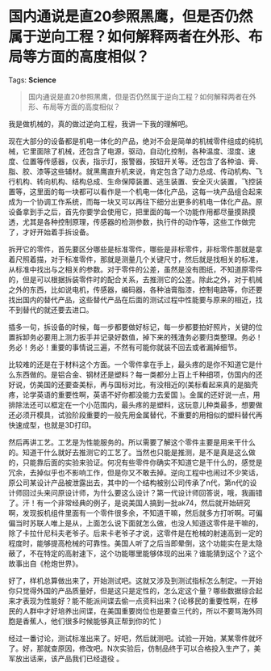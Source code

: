 # 国内通说是直20参照黑鹰，但是否仍然属于逆向工程？如何解释两者在外形、布局等方面的高度相似？

Tags: **Science**

> 国内通说是直20参照黑鹰，但是否仍然属于逆向工程？如何解释两者在外形、布局等方面的高度相似？

 我是做机械的，真的做过逆向工程，我讲一下我的理解吧。

 现在大部分的设备都是机电一体化的产品，绝对不会是简单的机械零件组成的纯机械，它里面除了机械，还包含了电源，驱动，自动化控制，各种温度、湿度、速度、位置等传感器，仪表，指示灯，报警器，按钮开关等。还包含了各种油、膏、脂、胶、漆等这些辅材。就黑鹰直升机来说，肯定包含了动力总成、传动机构、飞行机构、转向机构、结构总成、生命保障装置、逃生装置、安全灭火装置，飞控装置等，这里面的每一块都可以看作是一个机电一体化产品，这每一块产品组合起来成为一个协调工作系统，而每一块又可以再往下细分出更多的机电一体化产品。原设备拿到手之后，首先你要学会使用它，把里面的每一个功能作用都尽量摸熟摸透，尤其是各种控制原理，传感器的检测参数，执行件的动作等，这些工作做完了，才好开始着手拆设备。

 拆开它的零件，首先要区分哪些是标准零件，哪些是非标零件，非标零件那就是拿着尺照着描，对于标准零件，那就是测量几个关键尺寸，然后就是找相关的标准，从标准中找出与之相关的参数。对于零件的公差，虽然是没有图纸，不知道原零件的，但是可以根据拆装零件时的配合关系，去推测它的公差。除此之外，对于机械之外的东西，比如说电机，传感器，编码器，各种油膏脂漆，控制电路等，你还要找出国内的替代产品，这些替代产品在后面的测试过程中性能要与原来的相近，找不到替代的就还要去进口。

 插多一句，拆设备的时候，每一步都要做好标记，每一步都要拍好照片，关键的位置拆卸务必要用上测力扳手并记录好数值，掉下来的残渣务必要归类整理。务必！务必！务必！重要的事情说三遍，不然有可能你就装不回去或者漏掉细节。

 比较难的还是在于材料这个方面。一个零件拿在手上，最头疼的是你不知道它是什么东西做的。是铝合金、钢材还是塑料？每一类都分上百上千种细项，仿国内的还好说，仿美国的还要查美标，再与国标对比，有没相近的(美标看起来真的是脑壳疼，论学英语的重要性啊，英语不好你都没能力去爱国 )。金属的还好说一点，用排除法还可以框定在一个小范围内，最头疼的是塑料，这玩意儿种类最多，想要做还必须开模具，试验阶段重要的一般先用金属替代，不重要的用相似的塑料替代再快速成型，也就是3D打印。

 然后再讲工艺。工艺是为性能服务的。所以需要了解这个零件主要是用来干什么的。知道干什么就好去推测它的工艺了。当然也只能是推测，是不是真是这么做的，只能靠后面的实验来验证。何况有些零件你确实不知道它是干什么的，感觉是冗余，去掉似乎也不影响工作，但是你又不敢去掉。逆向工程中也闹过不少笑话，原公司某设计产品被泄露出去，其中的一个结构被别公司传承了n代，第n代的设计师回过头来问原设计师，为什么要这么设计？第一代设计师回答说，哦，我画错了。汗！有一个非常经典的例子，是说美国人搞到一批ak74，然后就开始研究啊，发现扳机组件里面有一个零件很多余，不知道干嘛，然后就多方打听啊。可偏偏当时苏联人唯上是从，上面怎么说下面就怎么做，也没人知道这零件是干嘛的，除了卡拉什尼科夫老爷子。后来卡老爷子才说，这零件是在枪械的射速高到一定的程度时，能够提高枪械的可靠性。美国人听了之后当即晕倒，这个功能实在是太隐蔽了，不在特定的高射速下，这个功能哪里能够体现的出来？谁能猜到这个？这个故事出自《枪炮世界》。

 好了，样机总算做出来了，开始测试吧。这就又涉及到测试指标怎么制定。一开始你只觉得外国的产品质量好，但是这只是定性的，怎么定这个量？哪些数据综合起来才表现为性能好？能不能派间谍去偷一点资料出来？(论移民的重要性啊，在移民的人群中才好培养出间谍，在美国重要岗位也是要查三代的，所以不要骂海外同胞是香蕉人，他们很多时候能够真正帮到你的忙 )

 经过一番讨论，测试标准出来了。好吧，然后就测吧。试验一开始，某某零件就坏了。好，那就查原因，修改吧。N次实验后，仿制品终于可以合格投入生产了，美军放出话来，该产品我们已经退役 。



